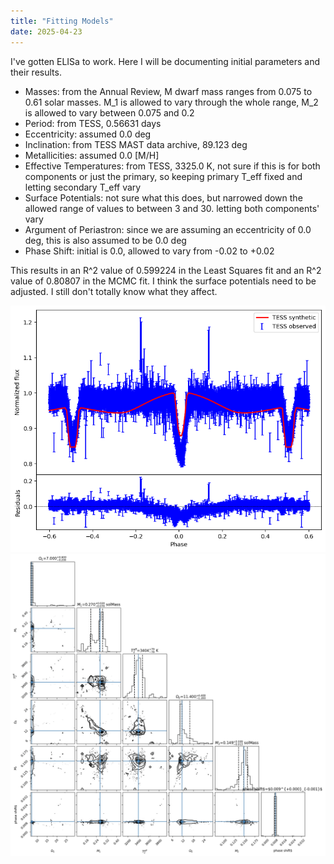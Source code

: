 ```yaml
---
title: "Fitting Models"
date: 2025-04-23
---
```

I've gotten ELISa to work. Here I will be documenting initial parameters and their results.
<ul>
  <li>Masses: from the Annual Review, M dwarf mass ranges from 0.075 to 0.61 solar masses. M_1 is allowed to vary through the whole range, M_2 is allowed to vary between 0.075 and 0.2</li>
  <li>Period: from TESS, 0.56631 days</li>
  <li>Eccentricity: assumed 0.0 deg</li>
  <li>Inclination: from TESS MAST data archive, 89.123 deg</li>
  <li>Metallicities: assumed 0.0 [M/H]</li>
  <li>Effective Temperatures: from TESS, 3325.0 K, not sure if this is for both components or just the primary, so keeping primary T_eff fixed and letting secondary T_eff vary</li>
  <li>Surface Potentials: not sure what this does, but narrowed down the allowed range of values to between 3 and 30. letting both components' vary</li>
  <li>Argument of Periastron: since we are assuming an eccentricity of 0.0 deg, this is also assumed to be 0.0 deg</li>
  <li>Phase Shift: initial is 0.0, allowed to vary from -0.02 to +0.02</li>
</ul>

This results in an R^2 value of 0.599224 in the Least Squares fit and an R^2 value of 0.80807 in the MCMC fit. I think the surface potentials need to be adjusted. I still don't totally know what they affect.

![mcmc fit](../mcmc_output.png)
![mcmc corner plot](../mcmc_corner.png)
